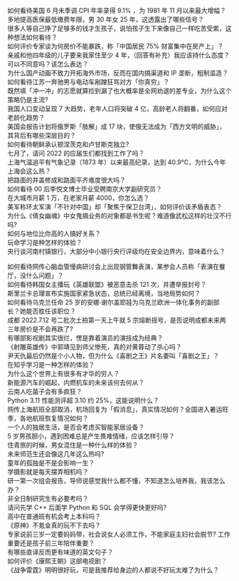 如何看待美国 6 月未季调 CPI 年率录得 9.1% ，为 1981 年 11 月以来最大增幅？  
多地提高医保最低缴费年限，男 30 年女 25 年，这透露出了哪些信号？  
很多人等自己挣了足够多的钱才生孩子，说怕孩子生下来像自己一样吃苦受累，这种想法如何看待？  
如何评价专家谈为何房价不能暴跌，称「中国居民 75% 财富集中在房产上」？  
亲戚和他四年级的儿子要来我家住至少 4 年，（回答有补充）我应该持什么态度？可以不同意吗？该怎么表达？  
为什么国产动画不致力开拓海外市场，反而在国内搞渠道和 IP 垄断，粗制滥造？  
如何看待江苏一奔驰男与电动车剐蹭狂骂对方「你真穷」？  
既然填「冲一冲」的志愿就算捡到漏了也大概率是全网劝退的差专业，为什么这个策略仍是主流?  
我国人口变动呈现 7 大趋势，老年人口将突破 4 亿，高龄老人将翻番，如何应对老龄化趋势？  
美国会报告计划将俄罗斯「肢解」成 17 块，使俄无法成为「西方文明的威胁」，其背后有哪些深层目的？  
如何看待朝鲜承认顿涅茨克和卢甘斯克独立?  
七月了，请问 2022 的应届生们都找到工作了吗？  
上海气温追平有气象记录（1873 年）以来最高纪录，达到 40.9℃，为什么今年上海会这么热？  
把路面的井盖修成和路面平齐难度很大吗？  
如何看待 00 后李悦文博士毕业受聘南京大学副研究员？  
在大城市月薪 1 万，在老家月薪 4000，你怎么选？  
美军称环太军演「不针对中国」却「聚焦于保卫台湾」，如何评价该矛盾表态？  
为什么《倩女幽魂》中女鬼搞业务的对象都是书生呢？难道像武松这样的壮汉不行吗?  
如何与地位比你高的人搞好关系？  
玩命学习是种怎样的体验？  
央行谈河南村镇银行，大部分中小银行央行评级均在安全边界内，意味着什么？
  
如何看待网传心脑血管慢病研讨会上出现钢管舞表演，某参会人员称「表演在餐厅，没什么问题」？  
如何看待韩国女主播玩《英雄联盟》被恶意击杀 121 次，并遭举报封号？  
斯里兰卡总理宣布实施国家紧急状态，总统已经离境，当地局势如何？  
如何看待乌克兰任命 25 岁的安娜·谢尔盖耶娃为乌克兰欧洲一体化事务的副部长？她能否胜任该职位？  
成都 2022.7.12 号二批次土拍第一天上午就 5 宗熔断摇号，是否说明成都未来两三年房价是不会再跌了?  
有哪部影视剧其实很烂，愣是靠着演员的演技成为经典？  
《射雕英雄传》中郭靖见到师父惨死，真的对黄蓉动了杀心吗？  
尹天仇最后仍然是个小人物，但为什么《喜剧之王》片名要叫「喜剧之王」？  
在知乎学习是一种怎样的体验？  
为什么这个世界上有很多有才华的穷人？  
新能源汽车的崛起，内燃机车的未来该何去何从？  
云南人吃菌子会有多疯狂？  
Python 3.11 性能测评超 3.10 约 25%，这能说明什么？  
网传上海航班全部取消，机场回复为「假消息」，真实情况如何？全国进入暑运旺季，各地航班恢复情况如何？  
一个人的独居生活，是否会考虑买智能家居设备？  
5 岁男孩胆小，遇到困难总是产生畏难情绪，应该怎样引导？  
住青旅的时候，男女混住是一种什么样的体验？  
未来师范生还会像这几年这么热吗?  
童年的孤独是不是会影响一生？  
学摄影就是每天摆弄相机吗？  
研一第一次组会报告，导师说感觉我什么都不懂，不知道怎么培养我，我该怎么办？  
非全日制研究生有必要考吗？  
请问先学 C++ 后面学 Python 和 SQL 会学得更快更好吗?  
高中在普通班有机会考上本科吗？  
《原神》不氪金真的玩不下去吗？  
专家说前三岁一定要妈妈带，社会说女人必须工作，不能家庭主妇社会脱节? 工作重要还是孩子前三年陪伴重要？  
有哪些直译反而更有味道的英文句子？  
如何评价《康熙王朝》这部电视剧？  
《战争雷霆》明明很好玩，可是我推荐给身边的人都说不好玩太难了为什么？  

